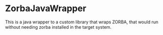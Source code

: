 ZorbaJavaWrapper
================

This is a java wrapper to a custom library that wraps ZORBA, that would run without needing zorba installed in the target system. 
